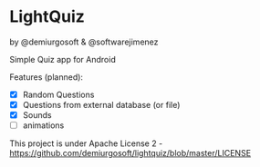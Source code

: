 LightQuiz
=========
by @demiurgosoft & @softwarejimenez

Simple Quiz app for Android

Features (planned):
* [X] Random Questions
* [X] Questions from external database (or file)
* [X] Sounds
* [ ] animations

This project is under Apache License 2 - https://github.com/demiurgosoft/lightquiz/blob/master/LICENSE
